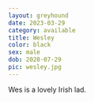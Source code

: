 ```yaml
---
layout: greyhound
date: 2023-03-29
category: available
title: Wesley
color: black
sex: male
dob: 2020-07-29
pic: wesley.jpg
---
```

Wes is a lovely Irish lad.
